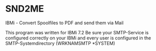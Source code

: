 # SND2ME
IBMi - Convert Spoolfiles to PDF and send them via Mail

This program was written for IBMi 7.2 
Be sure your SMTP-Service is configured correctly on your IBMi and every user is configured in the SMTP-Systemdirectory (WRKNAMSMTP *SYSTEM)
